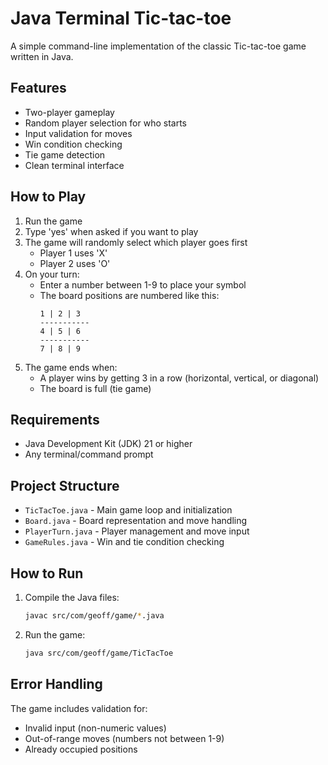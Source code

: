 # Java Terminal Tic-tac-toe

A simple command-line implementation of the classic Tic-tac-toe game written in Java.

## Features

- Two-player gameplay
- Random player selection for who starts
- Input validation for moves
- Win condition checking
- Tie game detection
- Clean terminal interface

## How to Play

1. Run the game
2. Type 'yes' when asked if you want to play
3. The game will randomly select which player goes first
   - Player 1 uses 'X'
   - Player 2 uses 'O'
4. On your turn:
   - Enter a number between 1-9 to place your symbol
   - The board positions are numbered like this:
     ```
     1 | 2 | 3
     -----------
     4 | 5 | 6
     -----------
     7 | 8 | 9
     ```
5. The game ends when:
   - A player wins by getting 3 in a row (horizontal, vertical, or diagonal)
   - The board is full (tie game)

## Requirements

- Java Development Kit (JDK) 21 or higher
- Any terminal/command prompt

## Project Structure

- `TicTacToe.java` - Main game loop and initialization
- `Board.java` - Board representation and move handling
- `PlayerTurn.java` - Player management and move input
- `GameRules.java` - Win and tie condition checking

## How to Run

1. Compile the Java files:
   ```bash
   javac src/com/geoff/game/*.java
   ```

2. Run the game:
   ```bash
   java src/com/geoff/game/TicTacToe
   ```

## Error Handling

The game includes validation for:
- Invalid input (non-numeric values)
- Out-of-range moves (numbers not between 1-9)
- Already occupied positions

